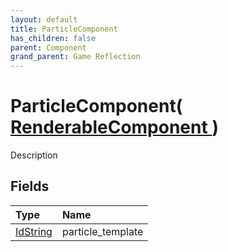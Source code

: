 ```yaml
---
layout: default
title: ParticleComponent
has_children: false
parent: Component
grand_parent: Game Reflection
---
```

# ParticleComponent( [ RenderableComponent ](/docs/game-reflection/components/renderable_component) )
Description 

## Fields

| Type | Name |
|:-------------|:--------------|
| [IdString](/docs/game-reflection/components/id_string) | particle_template |

